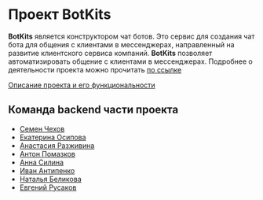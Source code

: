 # Проект BotKits 
__BotKits__ является конструктором чат ботов. Это сервис для создания чат бота для общения с клиентами в мессенджерах, направленный на развитие клиентского сервиса компаний. 
__BotKits__ позволяет автоматизировать общение с клиентами в мессенджерах. Подробнее о деятельности проекта можно прочитать [по ссылке](https://botkits.ru/)

[Описание проекта и его функциональности](https://www.notion.so/BotKits-14-web-195fad87a50d4ad58a4e5d6fb5ea4e25)

## Команда backend части проекта
- [Семен Чехов](https://github.com/JustSimon01)
- [Екатерина Осипова](https://github.com/kur0yuki)
- [Анастасия Разживина](https://github.com/Virshinia)
- [Антон Помазков](https://github.com/pomazkovanton)
- [Анна Силина](https://github.com/annasilina)
- [Иван Антипенко](https://github.com/Ivan-Antipenko)
- [Наталья Беликова](https://github.com/pblHbKa)
- [Евгений Русаков](https://github.com/Shoomec74)